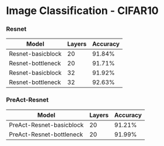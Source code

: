 # Image Classification - CIFAR10

### Resnet
| Model | Layers | Accuracy |
|  ----  | ----  | ---- |
| Resnet-basicblock | 20 | 91.84%|
| Resnet-bottleneck | 20 | 91.71%|
| Resnet-basicblock | 32 | 91.92%|
| Resnet-bottleneck | 32 | 92.63%|

### PreAct-Resnet
| Model | Layers | Accuracy |
|  ----  | ----  | ---- |
| PreAct-Resnet-basicblock| 20 | 91.21% |
| PreAct-Resnet-bottleneck| 20 | 91.99% |
